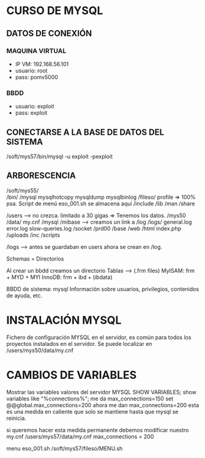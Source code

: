 # CURSO DE MYSQL

## DATOS DE CONEXIÓN
### MAQUINA VIRTUAL
* IP VM: 192.168.56.101
* usuario: root
* pass: pomv5000
### BBDD
* usuario: exploit
* pass: exploit

## CONECTARSE A LA BASE DE DATOS DEL SISTEMA
/soft/mys57/bin/mysql -u exploit -pexploit
 
## ARBORESCENCIA
/soft/mys55/<br/>
	/bin/
		/mysql
			mysqlhotcopy
			mysqldump
			mysqlbinlog
		/fileso/
		profile => 100% psa. Script de menú eso_001.sh se almacena aquí
			/include
			/lib
			/man
			/share	

/users --> no crezca. limitado a 30 gigas => Tenemos los datos.
	/mys50
		/data/
			my.cnf
			/mysql
			/mibase --> creamos un link a /log
		/logs/
			general.log
			error.log
			slow-queries.log
		/socket
	/prd00
		/base
		/web
			/html
				index.php
			/uploads
			/inc
		/scripts

/logs --> antes se guardaban en users ahora se crean en /log.

Schemas = Directorios

Al crear un bbdd creamos un directorio
Tablas --> (.frm files)
MyISAM: frm + MYD + MYI
InnoDB: frm + ibd + (ibdata)

BBDD de sistema: mysql
Información sobre usuarios, privilegios, contenidos de ayuda, etc.

INSTALACIÓN MYSQL
==================
Fichero de configuración MYSQL en el servidor, es común para todos los proyectos instalados en el servidor.
Se puede localizar en /users/mys50/data/my.cnf

CAMBIOS DE VARIABLES
======================
Mostrar las variables  valores del servidor MYSQL
SHOW VARIABLES;
show variables like "%connections%";
me da max_connections=150
set @@global.max_connections=200
ahora me dan max_connections=200
esta es una medida en caliente que solo se mantiene hasta que mysql se reinicia.

si queremos hacer esta medida permanente debemos modificar nuestro my.cnf
/users/mys57/data/my.cnf
max_connections = 200

menu eso_001.sh
/soft/mys57/fileso/MENU.sh
 


